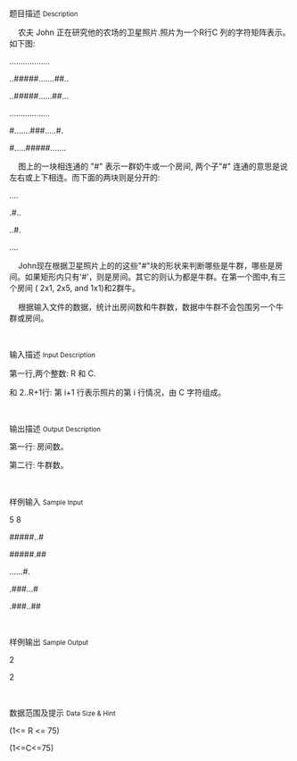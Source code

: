<div class="panel panel-default">
<div class="area-title">
<span>
题目描述
<small>Description</small>
</span></div>
<div class="panel-body">

<p style=""><span style="">    </span><span style="">农夫 John 正在研究他的农场的卫星照片.照片为一个R行C 列的字符矩阵表示。如下图:</span></p><p style=""><span style="">..................</span></p><p style=""><span style="">..#####.......##..</span></p><p style=""><span style="">..#####......##...</span></p><p style=""><span style="">..................</span></p><p style=""><span style="">#.......###.....#.</span></p><p style=""><span style="">#.....#####.......      </span></p><p style=""><span style="">    </span><span style="">图上的一块相连通的 "#" 表示一群奶牛或一个房间, 两个子"#" 连通的意思是说左右或上下相连。而下面的两块则是分开的:</span></p><p style=""><span style="">....</span></p><p style=""><span style="">.#..</span></p><p style=""><span style="">..#.</span></p><p style=""><span style="">....</span></p><p style=""><span style="">    </span><span style="">John</span><span style="">现在根据卫星照片上的的这些"#"块的形状来判断哪些是牛群，哪些是房间。如果矩形内只有‘#’，则是房间。其它的则认为都是牛群。在第一个图中,有三个房间 ( 2x1, 2x5, and 1x1)和2群牛。</span></p><p style=""><span style="">    </span><span style="">根据输入文件的数据，统计出房间数和牛群数，数据中牛群不会包围另一个牛群或房间。</span></p><p><br></p>

</div>
</div>

<div class="panel panel-default">
<div class="area-title">
<span>
输入描述
<small>Input Description</small>
</span></div>
<div class="panel-body">
<p style=""><span style="">第一行,两个整数: R 和 C.</span></p><p style=""><span style="">和 2..R+1行: 第 i+1 行表示照片的第 i 行情况，由 C 字符组成。</span></p><p><br></p>

</div>
</div>
<div  class="panel panel-default">
<div class="area-title">
<span>
输出描述
<small>Output Description</small>
</span></div>
<div class="panel-body">

<p style="line-height: 19px"><span style="font-family:宋体">第一行: 房间数。</span></p><p style="line-height: 19px"><span style="font-family:宋体">第二行: 牛群数。</span></p><p><br/></p>

</div>
</div>


<div class="panel panel-default">
<div class="area-title">
<span>
样例输入
<small>Sample Input</small>
</span></div>
<div class="panel-body">
<p style=""><span style="">5 8</span></p><p style=""><span style="">#####..#</span></p><p style=""><span style="">#####.##</span></p><p style=""><span style="">......#.</span></p><p style=""><span style="">.###...#</span></p><p style=""><span style="">.###..##</span></p><p><br></p>

</div>
</div>

<div class="panel panel-default">
<div class="area-title">
<span>
样例输出
<small>Sample Output</small>
</span></div>
<div class="panel-body">
<p style=""><span style="">2</span></p><p style=""><span style="">2</span></p><p><br></p>

</div>
</div>

<div class="panel panel-default">
<div class="area-title">
<span>
数据范围及提示
<small>Data Size & Hint</small>
</span></div>
<div class="panel-body">
<p><span style="">(1&lt;= R &lt;= 75)</span></p><p><span style=""><span style="">(1&lt;=C&lt;=75)</span></span></p>
</div>
</div>